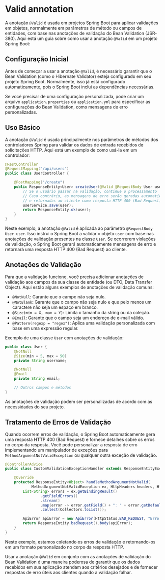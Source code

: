 # Valid annotation

A anotação `@Valid` é usada em projetos Spring Boot para aplicar validações em objetos, normalmente em parâmetros de método ou campos de entidades, com base nas anotações de validação do Bean Validation (JSR-380). Aqui está um guia sobre como usar a anotação `@Valid` em um projeto Spring Boot:

## Configuração Inicial

Antes de começar a usar a anotação `@Valid`, é necessário garantir que o Bean Validation (como o Hibernate Validator) esteja configurado em seu projeto Spring Boot. Normalmente, isso já está configurado automaticamente, pois o Spring Boot inclui as dependências necessárias.

Se você precisar de uma configuração personalizada, pode criar um arquivo `application.properties` ou `application.yml` para especificar as configurações do Bean Validation, como mensagens de erro personalizadas.

## Uso Básico

A anotação `@Valid` é usada principalmente nos parâmetros de métodos dos controladores Spring para validar os dados de entrada recebidos de solicitações HTTP. Aqui está um exemplo de como usá-la em um controlador:

```java
@RestController
@RequestMapping("/api/users")
public class UserController {

    @PostMapping("/create")
    public ResponseEntity<User> createUser(@Valid @RequestBody User user) {
        // Se o usuário passar na validação, continue o processamento
        // Caso contrário, as mensagens de erro serão geradas automaticamente
        // e retornadas ao cliente como resposta HTTP 400 (Bad Request)
        userService.save(user);
        return ResponseEntity.ok(user);
    }
}
```

Neste exemplo, a anotação `@Valid` é aplicada ao parâmetro `@RequestBody User user`. Isso instrui o Spring Boot a validar o objeto `user` com base nas anotações de validação presentes na classe `User`. Se ocorrerem violações de validação, o Spring Boot gerará automaticamente mensagens de erro e retornará uma resposta HTTP 400 (Bad Request) ao cliente.

## Anotações de Validação

Para que a validação funcione, você precisa adicionar anotações de validação aos campos da sua classe de entidade (ou DTO, Data Transfer Object). Aqui estão alguns exemplos de anotações de validação comuns:

- `@NotNull`: Garante que o campo não seja nulo.
- `@NotBlank`: Garante que o campo não seja nulo e que pelo menos um caractere não seja um espaço em branco.
- `@Size(min = X, max = Y)`: Limita o tamanho da string ou da coleção.
- `@Email`: Garante que o campo seja um endereço de e-mail válido.
- `@Pattern(regexp = "regex")`: Aplica uma validação personalizada com base em uma expressão regular.

Exemplo de uma classe `User` com anotações de validação:

```java
public class User {
    @NotNull
    @Size(min = 5, max = 50)
    private String username;

    @NotNull
    @Email
    private String email;

    // Outros campos e métodos
}
```

As anotações de validação podem ser personalizadas de acordo com as necessidades do seu projeto.

## Tratamento de Erros de Validação

Quando ocorrem erros de validação, o Spring Boot automaticamente gera uma resposta HTTP 400 (Bad Request) e fornece detalhes sobre os erros no corpo da resposta. Você pode personalizar a resposta de erro implementando um manipulador de exceções para `MethodArgumentNotValidException` ou qualquer outra exceção de validação.

```java
@ControllerAdvice
public class CustomValidationExceptionHandler extends ResponseEntityExceptionHandler {

    @Override
    protected ResponseEntity<Object> handleMethodArgumentNotValid(
            MethodArgumentNotValidException ex, HttpHeaders headers, HttpStatus status, WebRequest request) {
        List<String> errors = ex.getBindingResult()
                .getFieldErrors()
                .stream()
                .map(error -> error.getField() + ": " + error.getDefaultMessage())
                .collect(Collectors.toList());

        ApiError apiError = new ApiError(HttpStatus.BAD_REQUEST, "Erro de validação", errors);
        return ResponseEntity.badRequest().body(apiError);
    }
}
```

Neste exemplo, estamos coletando os erros de validação e retornando-os em um formato personalizado no corpo da resposta HTTP.

Usar a anotação `@Valid` em conjunto com as anotações de validação do Bean Validation é uma maneira poderosa de garantir que os dados recebidos em sua aplicação atendam aos critérios desejados e de fornecer respostas de erro úteis aos clientes quando a validação falhar.